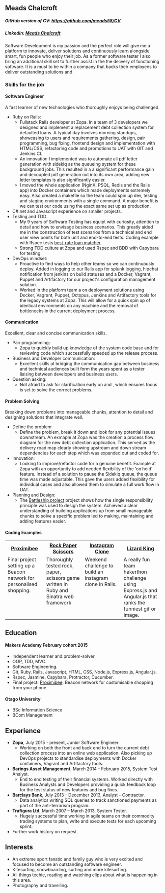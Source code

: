 ## Meads Chalcroft
##### GitHub version of CV: https://github.com/meads58/CV
##### LinkedIn: [Meads Chalcroft](https://uk.linkedin.com/in/meadschalcroft)
Software Development is my passion and the perfect role will give me a platform to innovate, deliver solutions and continuously learn alongside smart, fun people who enjoy their job.  As a former software tester I also bring an additional skill set to further assist in the the delivery of functioning software. It is a must to be within a company that backs their employees to deliver outstanding solutions and.

### Skills for the job
#### Software Engineer
A fast learner of new technologies who thoroughly enjoys being challenged.

* Ruby on Rails:
  - Fullstack Rails developer at Zopa. In a team of 3 developers we designed and implement a replacement debt collection system for defaulted loans. A typical day involves morning standups, showcasing to users and requirements gathering, design, pair programming, bug fixing, frontend design and implementation with HTML/CSS, refactoring code and promotions to UAT with GIT and Jenkins CI.
  - An innovation I implemented was to automate all pdf letter generation with sidekiq as the queueing system for these background jobs. This resulted in a a significant performance gain and decoupled pdf generation out into its own area, adding new letter templates is also significantly easier.
  - I moved the whole application (NginX, PSQL, Redis and the Rails app) into Docker containers which made deployments extremely easy. Also created a makefile so the team could spin up dev, testing and staging environments with a single command. A major benefit is we can test our code using the exact same set up as production.
* C#.net and Javascript experience on smaller projects.
* Testing and TDD:
  - My 9 years of Software Testing has equipt with curiosity, attention to detail and how to envisage business scenarios. This greatly aided me in the construction of test scenarios from a technical and end user view points for both unit and end-to-end tests. Coding example with Rspec tests  [best-rate loan matcher](https://github.com/meads58/best_rate)
  - Strong TDD culture at Zopa and used Rspec and BDD with Capybara for testing.
* DevOps mindset:
  - Proactive to find ways to help other teams so we can continuously deploy. Added in logging to our Rails app for splunk logging, hipchat notification from jenkins on build statuses and a Docker, Vagrant, Puppet and Artifactory for our project's configuration management solution.
  - Worked in the platform team a on deployment solutions using Docker, Vagrant, Puppet, Octopus, Jenkins and Artifactory tools for the legacy systems at Zopa. This will allow for a quick spin up of identical environments on any machine and the removal of bottlenecks in the current deployment process.

#### Communication
Excellent, clear and concise communication skills.
* Pair programming:
  - Zopa to quickly build up knowledge of the system code base and for reviewing code which successfully speeded up the release process.
* Business and Developer communication:
  - Excellent skills at bridging the communication gap between business and technical audiences built form the years spent as a tester liaising between developers and business users.
* Question asking:
  - Not afraid to ask for clarification early on and , which ensures focus is set to solve the correct problems.

#### Problem Solving
Breaking down problems into manageable chunks, attention to detail and designing solutions that integrate well.

* Define the problem:
  - Define the problem, break it down and look for any potential issues downstream. An exmaple at Zopa was the creation a process flow diagram for the new debt collection application. This served as the delivery road map clearly showing upstream and down stream dependencies for each step which was expanded out and coded for.
* Innovation:
  -  Looking to improve/refactor code for a genuine benefit. Example at Zopa with an opportunity to add needed flexibility of the 'on hold' feature. Instead of a solution to pause the Sidekiq queue, the queue time was made adjustable. This gave the users added flexibility for individual cases and also allowed them to simulate a full work flow in UAT.
* Planning and Design:
  - The [Battleship project](https://github.com/meads58/battleships/tree/master/lib)  project shows how the single responsibility principle was used to design the system. Achieved a clear understanding of building applications up from small manageable chunks to solve a specific problem led to making, maintaining and adding features easier.


#### Coding Examples
<table table-layout=fixed width=100%>
  <tr>
    <th width=25%><a href="https://github.com/meads58/proximibee_Admin">Proximibee</a></th>
    <th width=25%><a href="https://github.com/meads58/rps-challenge">Rock Paper Scissors</a></th>
    <th width=25%><a href="https://github.com/meads58/instagram-challenge">Instagram Clone</a></th>
    <th width=25%><a href="https://github.com/meads58/lizardKing2">Lizard King</a></th>
  </tr>
  <tr>
    <td valign="top">Final project setting up a Beacon network for personalised shopping.</td>
    <td valign="top">Thoroughly tested rock, paper, scissors game written in Ruby and Sinatra web framework.</td>
    <td valign="top">Weekend challenge to build an instagram clone in Rails.</td>
    <td valign="top">A really fun team hakerthon challenge using Express.js and Angular.js that ranks the funniest gif or image.</td>
  </tr>
</table>

## Education

#### Makers Academy February cohort 2015
- Independent learner and problem-solver.
- OOP, TDD, MVC.
- Software Engineering.
- Git, Ruby, Rails, Javascript, HTML, CSS, Node.js, Express.js, Angular.js.
- Rspec, Jasmine, Capybara, Protractor, Cucumber.
- Final project: [Proximibee](https://arcane-citadel-3693.herokuapp.com). Beacon network for customisable shopping from your phone.

#### Otago University
- BSc Information Science
- BCom Management

## Experience
* __Zopa__, July 2015 - present, Junior Software Engineer.
  - Working on both the front and back end to turn the current debt collection process into an online web application. Also picking up DevOps projects to standardise deployments with Docker containers, Vagrant and Artifactory tools.
* __Barings Asset Management__, March 2014 - February 2015, System Test Analyst.
  - End to end testing of their financial systems. Worked directly with Business Analysts and Developers providing a quick feedback loop for the test status of new features and bug fixes.
* __Barclays Bank__, July 2013 - December 2013, Analyst - Contractor.
  - Data analytics writing SQL queries to track sanctioned payments as part of the anti-terrorism program.
* __Trafigura Ltd__, March 2007 – March 2013, System Tester.
  - Hugely successful time working in agile teams on their commodity trading systems to plan, write and execute tests for each upcoming sprint.   
* Further work history on request.

## Interests
- An extreme sport fanatic and family guy who is very excited and focused to become an outstanding software engineer.
- Kitesurfing, snowboarding, surfing and more kitesurfing.
- All things techie, reading and watching clips about what is happening in this area.
- Photography and travelling.
